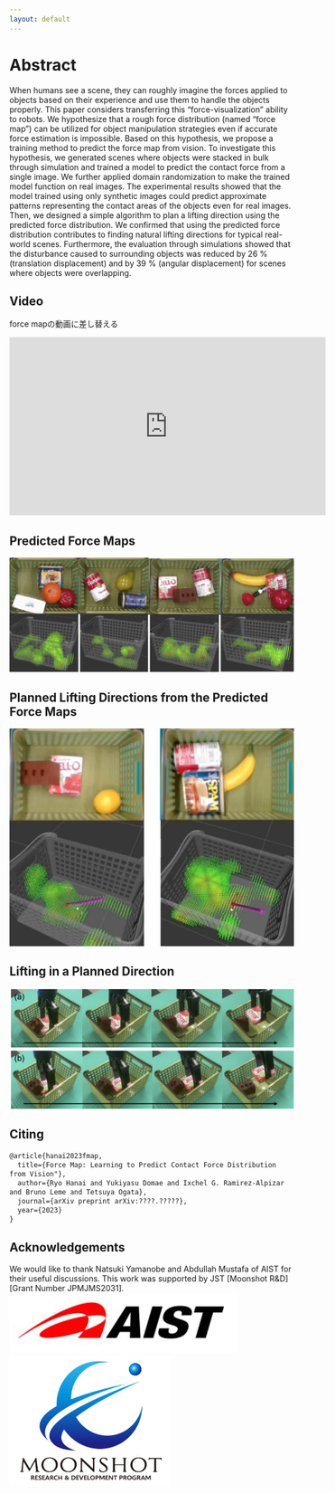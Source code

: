 ```yaml
---
layout: default
---
```



# Abstract

When humans see a scene, they can roughly
imagine the forces applied to objects based on their experience
and use them to handle the objects properly. This
paper considers transferring this “force-visualization” ability to
robots. We hypothesize that a rough force distribution (named
“force map”) can be utilized for object manipulation strategies
even if accurate force estimation is impossible. Based on this
hypothesis, we propose a training method to predict the force
map from vision. To investigate this hypothesis, we generated
scenes where objects were stacked in bulk through simulation
and trained a model to predict the contact force from a single
image. We further applied domain randomization to make the
trained model function on real images. The experimental results
showed that the model trained using only synthetic images
could predict approximate patterns representing the contact
areas of the objects even for real images. Then, we designed a
simple algorithm to plan a lifting direction using the predicted
force distribution. We confirmed that using the predicted force
distribution contributes to finding natural lifting directions for
typical real-world scenes. Furthermore, the evaluation through
simulations showed that the disturbance caused to surrounding
objects was reduced by 26 % (translation displacement) and
by 39 % (angular displacement) for scenes where objects were
overlapping.

## Video

force mapの動画に差し替える
<iframe width="560" height="315" src="https://www.youtube.com/embed/l0IxeqxaI7Q" title="Stiffness-based grasp pose detection from a visible image" frameborder="0" allow="accelerometer; autoplay; clipboard-write; encrypted-media; gyroscope; picture-in-picture; web-share" allowfullscreen></iframe>

## Predicted Force Maps

![predicted_fmap](./images/prediction_real.png)

## Planned Lifting Directions from the Predicted Force Maps

![direction](./images/lifting_direction.png)

## Lifting in a Planned Direction

![real_robot](./images/picking_real_robot.png)

## Citing

```
@article{hanai2023fmap,
  title={Force Map: Learning to Predict Contact Force Distribution from Vision"},
  author={Ryo Hanai and Yukiyasu Domae and Ixchel G. Ramirez-Alpizar and Bruno Leme and Tetsuya Ogata},
  journal={arXiv preprint arXiv:????.?????},
  year={2023}
}
```

## Acknowledgements

We would like to thank Natsuki Yamanobe and Abdullah
Mustafa of AIST for their useful discussions. This work
was supported by JST [Moonshot R&D][Grant Number
JPMJMS2031].
![aist_logo](./images/aist_logo.png)![moonshot_logo](./images/moonshot_logo.png)
